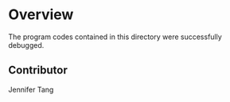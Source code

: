 # Overview #
The program codes contained in this directory were successfully debugged.  

## Contributor ##
Jennifer Tang  
